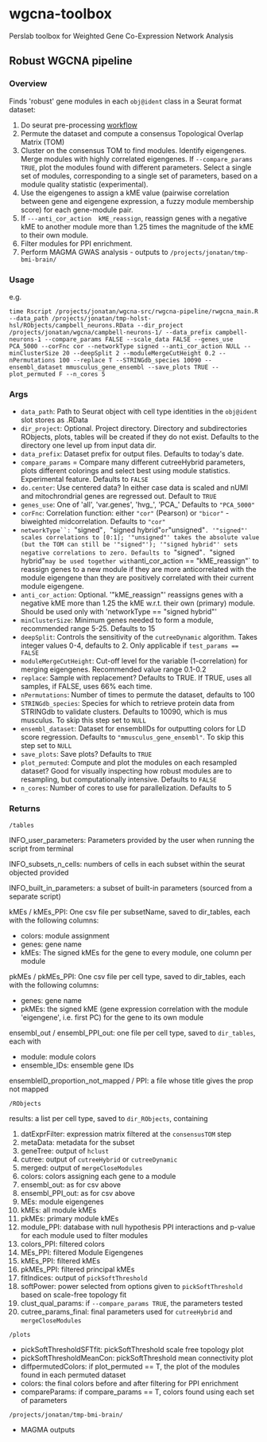 # wgcna-toolbox

Perslab toolbox for Weighted Gene Co-Expression Network Analysis

## Robust WGCNA pipeline

### Overview

Finds 'robust' gene modules in each `obj@ident` class in a Seurat format dataset:

1. Do seurat pre-processing [workflow](https://drive.google.com/file/d/1fntPIANPdC5ix1zKf1-mmcSRvIFQ24aB/view?usp=sharing) 
2. Permute the dataset and compute a consensus Topological Overlap Matrix (TOM)
3. Cluster on the consensus TOM to find modules. Identify eigengenes. Merge modules with highly correlated eigengenes.
      If `--compare_params TRUE`, plot the modules found with different parameters. Select a single set of modules, corresponding to a single set of parameters, based on a module quality statistic (experimental).
4. Use the eigengenes to assign a kME value (pairwise correlation between gene and eigengene expression, a fuzzy module membership score) for each gene-module pair.
5. If `---anti_cor_action  kME_reassign`, reassign genes with a negative kME to another module more than 1.25 times the magnitude of the kME to their own module.
6. Filter modules for PPI enrichment.
7. Perform MAGMA GWAS analysis - outputs to `/projects/jonatan/tmp-bmi-brain/`

### Usage

e.g.

`time Rscript /projects/jonatan/wgcna-src/rwgcna-pipeline/rwgcna_main.R --data_path /projects/jonatan/tmp-holst-hsl/RObjects/campbell_neurons.RData --dir_project /projects/jonatan/wgcna/campbell-neurons-1/ --data_prefix campbell-neurons-1 --compare_params FALSE --scale_data FALSE --genes_use PCA_5000 --corFnc cor --networkType signed --anti_cor_action NULL --minClusterSize 20 --deepSplit 2 --moduleMergeCutHeight 0.2 --nPermutations 100 --replace T --STRINGdb_species 10090 --ensembl_dataset mmusculus_gene_ensembl --save_plots TRUE --plot_permuted F --n_cores 5`

### Args

* `data_path`: Path to Seurat object with cell type identities in the `obj@ident` slot stores as .RData
* `dir_project`: Optional. Project directory. Directory and subdirectories RObjects, plots, tables will be created if they do not exist. Defaults to the directory one level up from input data dir.
* `data_prefix`: Dataset prefix for output files. Defaults to today's date.
* `compare_params` = Compare many different cutreeHybrid parameters, plots different colorings and select best using module statistics. Experimental feature. Defaults to `FALSE`
* `do.center`: Use centered data? In either case data is scaled and nUMI and mitochrondrial genes are regressed out. Default to `TRUE`
* `genes_use`: One of 'all', 'var.genes', 'hvg_<number of highly variable genes>', 'PCA_<number of high loading genes>' Defaults to `"PCA_5000"`
* `corFnc`: Correlation function: either `"cor"` (Pearson) or `"bicor"` - biweighted midcorrelation. Defaults to `"cor"`
* `networkType``: `"signed"`, `"signed hybrid"` or `"unsigned"`. '"signed"' scales correlations to [0:1]; '"unsigned"' takes the absolute value (but the TOM can still be '"signed"'); '"signed hybrid"' sets negative correlations to zero. Defaults to `"signed"`. `"signed hybrid"` may be used together with `anti_cor_action == "kME_reassign"` to reassign genes to a new module if they are more anticorrelated with the module eigengene than they are positively correlated with their current module eigengene.
* `anti_cor_action`: Optional. '"kME_reassign"' reassigns genes with a negative kME more than 1.25 the kME w.r.t. their own (primary) module. Should be used only with 'networkType == "signed hybrid"'
* `minClusterSize`: Minimum genes needed to form a module, recommended range 5-25. Defaults to 15
* `deepSplit`: Controls the sensitivity of the `cutreeDynamic` algorithm. Takes integer values 0-4, defaults to 2. Only applicable if `test_params == FALSE`
* `moduleMergeCutHeight`: Cut-off level for the variable (1-correlation) for merging eigengenes. Recommended value range 0.1-0.2
* `replace`: Sample with replacement? Defaults to TRUE. If TRUE, uses all samples, if FALSE, uses 66% each time.
* `nPermutations`: Number of times to permute the dataset, defaults to 100
* `STRINGdb_species`: Species for which to retrieve protein data from STRINGdb to validate clusters. Defaults to 10090, which is mus musculus. To skip this step set to `NULL`
* `ensembl_dataset`: Dataset for ensemblIDs for outputting colors for LD score regression. Defaults to `"mmusculus_gene_ensembl"`. To skip this step set to `NULL`
* `save_plots`: Save plots? Defaults to `TRUE`
* `plot_permuted`: Compute and plot the modules on each resampled dataset? Good for visually inspecting how robust modules are to resampling, but computationally intensive. Defaults to `FALSE`
* `n_cores`: Number of cores to use for parallelization. Defaults to 5
      
### Returns

`/tables`

INFO_user_parameters: Parameters provided by the user when running the script from terminal

INFO_subsets_n_cells: numbers of cells in each subset within the seurat objected provided

INFO_built_in_parameters: a subset of built-in parameters (sourced from a separate script)

kMEs / kMEs_PPI: One csv file per subsetName, saved to dir_tables, each with the following columns:
* colors:       module assignment
* genes:        gene name
* kMEs:         The signed kMEs for the gene to every module, one column per module

pkMEs / pkMEs_PPI: One csv file per cell type, saved to dir_tables, each  with the following columns:
* genes:        gene name
* pkMEs:        the signed kME (gene expression correlation with the module 'eigengene', i.e. first PC)
                for the gene to its own module

ensembl_out / ensembl_PPI_out: one file per cell type, saved to `dir_tables`, each with
* module:       module colors
* ensemble_IDs: ensemble gene IDs

ensembleID_proportion_not_mapped / PPI: a file whose title gives the prop not mapped

`/RObjects`

results: a list per cell type, saved to `dir_RObjects`, containing
  
1. datExprFilter: expression matrix filtered at the `consensusTOM` step
2. metaData:   metadata for the subset
3. geneTree:   output of `hclust`
4. cutree:     output of `cutreeHybrid` or `cutreeDynamic`
5. merged:     output of `mergeCloseModules`
6. colors:     colors assigning each gene to a module
7. ensembl_out: as for csv above
8. ensembl_PPI_out: as for csv above
9. MEs:        module eigengenes
10. kMEs:       all module kMEs
11. pkMEs:      primary module kMEs
12. module_PPI:  database with null hypothesis PPI interactions and p-value for each module
              used to filter modules
13. colors_PPI: filtered colors
14. MEs_PPI:    filtered Module Eigengenes
15. kMEs_PPI:   filtered kMEs
16. pkMEs_PPI:  filtered principal kMEs
17. fitIndices: output of `pickSoftThreshold`
18. softPower:  power selected from options given to `pickSoftThreshold` based
              on scale-free topology fit
19. clust_qual_params: if `--compare_params TRUE`, the parameters tested
20. cutree_params_final:
              final parameters used for `cutreeHybrid` and `mergeCloseModules`

`/plots`

* pickSoftThresholdSFTfit: pickSoftThreshold scale free topology plot
* pickSoftThresholdMeanCon: pickSoftThreshold mean connectivity plot
* diffpermutedColors: if plot_permuted == T, the plot of the modules found in each permuted dataset
* colors: the final colors before and after filtering for PPI enrichment
* compareParams: if compare_params == T, colors found using each set of parameters

`/projects/jonatan/tmp-bmi-brain/`
* MAGMA outputs 

